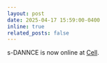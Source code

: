```yaml
---
layout: post
date: 2025-04-17 15:59:00-0400
inline: true
related_posts: false
---
```


s-DANNCE is now online at [Cell](https://www.cell.com/cell/fulltext/S0092-8674(25)00154-0).